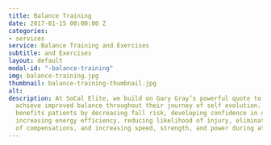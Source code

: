 ```yaml
---
title: Balance Training
date: 2017-01-15 00:00:00 Z
categories:
- services
service: Balance Training and Exercises
subtitle: and Exercises
layout: default
modal-id: "-balance-training"
img: balance-training.jpg
thumbnail: balance-training-thumbnail.jpg
alt: 
description: At SoCal Elite, we build on Gary Gray’s powerful quote to help patients
  achieve improved balance throughout their journey of self evolution. Balance training
  benefits patients by decreasing fall risk, developing confidence in daily activities,
  increasing energy efficiency, reducing likelihood of injury, eliminating consequences
  of compensations, and increasing speed, strength, and power during athletic activities.
---
```


